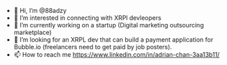 - 👋 Hi, I’m @88adzy
- 👀 I’m interested in connecting with XRPl devleopers
- 🌱 I’m currently working on a startup (Digital marketing outsourcing marketplace)
- 💞️ I’m looking for an XRPL dev that can build a payment application for Bubble.io (freelancers need to get paid by job posters).
- 📫 How to reach me https://www.linkedin.com/in/adrian-chan-3aa13b11/

<!---
88adzy/88adzy is a ✨ special ✨ repository because its `README.md` (this file) appears on your GitHub profile.
You can click the Preview link to take a look at your changes.
--->

